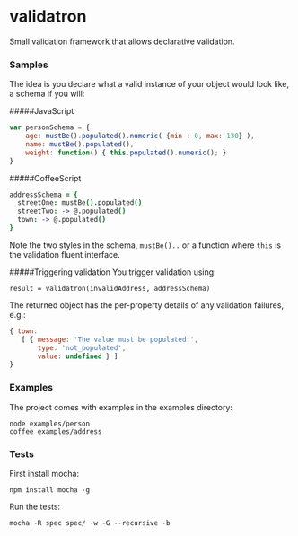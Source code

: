 validatron
==========
Small validation framework that allows declarative validation.

### Samples
The idea is you declare what a valid instance of your object would look like, a schema if you will:

#####JavaScript
```js
var personSchema = {
    age: mustBe().populated().numeric( {min : 0, max: 130} ),
    name: mustBe().populated(), 
    weight: function() { this.populated().numeric(); }
}
````
#####CoffeeScript
```coffeescript
addressSchema = {
  streetOne: mustBe().populated()
  streetTwo: -> @.populated()
  town: -> @.populated()
}
```
Note the two styles in the schema, ```mustBe()..``` or a function where ```this``` is the validation fluent interface.

#####Triggering validation
You trigger validation using:

    result = validatron(invalidAddress, addressSchema)

The returned object has the per-property details of any validation failures, e.g.:

```js
{ town: 
   [ { message: 'The value must be populated.',
       type: 'not_populated',
       value: undefined } ] 
}

```

### Examples
The project comes with examples in the examples directory:

    node examples/person
    coffee examples/address

### Tests
First install mocha: 

    npm install mocha -g

Run the tests:

    mocha -R spec spec/ -w -G --recursive -b


